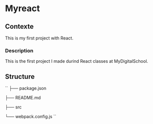 # Myreact

## Contexte
This is my first project with React.

### Description
This is the first project I made durind React classes at MyDigitalSchool.

## Structure

``
├── package.json

├── README.md

├── src

└── webpack.config.js
``

